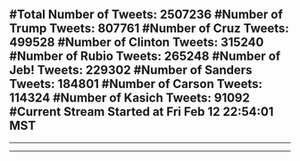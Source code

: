 #Total Number of Tweets: 2507236 
#Number of Trump Tweets: 807761
#Number of Cruz Tweets: 499528
#Number of Clinton Tweets: 315240
#Number of Rubio Tweets: 265248
#Number of Jeb! Tweets: 229302
#Number of Sanders Tweets: 184801
#Number of Carson Tweets: 114324
#Number of Kasich Tweets: 91092
#Current Stream Started at Fri Feb 12 22:54:01 MST
---
---
---
